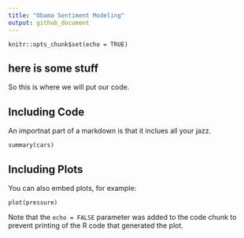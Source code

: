 ```yaml
---
title: "Obama Sentiment Modeling"
output: github_document
---
```


```{r setup, include=FALSE}
knitr::opts_chunk$set(echo = TRUE)
```

## here is some stuff

So this is where we will put our code. 

## Including Code

An importnat part of a markdown is that it inclues all your jazz. 

```{r cars}
summary(cars)
```

## Including Plots

You can also embed plots, for example:

```{r pressure, echo=FALSE}
plot(pressure)
```

Note that the `echo = FALSE` parameter was added to the code chunk to prevent printing of the R code that generated the plot.